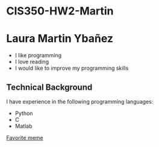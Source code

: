 # CIS350-HW2-Martin
# Laura Martin Ybañez
* I like programming
* I love reading
* I would like to improve my programming skills

## Technical Background

I have experience in the following programming languages:
- Python
- C
- Matlab

[Favorite meme](https://cdn.jokerry.com/2019/06/Best-Memes-1.jpeg)
